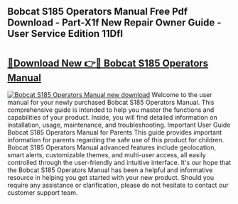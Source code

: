 ## Bobcat S185 Operators Manual Free Pdf Download - Part-X1f New Repair Owner Guide - User Service Edition 11DfI

# <h2><a href="http://bc32342.oget.top/?id=Bobcat+S185+Operators+Manual">🔗Download New 👉🔴 Bobcat S185 Operators Manual</a></h2>

[![Bobcat S185 Operators Manual new download](https://i.imgur.com/5g1atiW.png)](http://bc32342.oget.top/?id=Bobcat+S185+Operators+Manual)
Welcome to the user manual for your newly purchased Bobcat S185 Operators Manual. This comprehensive guide is intended to help you master the functions and capabilities of your product. Inside, you will find detailed information on installation, usage, maintenance, and troubleshooting. Important User Guide Bobcat S185 Operators Manual for Parents This guide provides important information for parents regarding the safe use of this product for children. Bobcat S185 Operators Manual advanced features include geolocation, smart alerts, customizable themes, and multi-user access, all easily controlled through the user-friendly and intuitive interface. It's our hope that the Bobcat S185 Operators Manual has been a helpful and informative resource in helping you get started with your new product. Should you require any assistance or clarification, please do not hesitate to contact our customer support team.
